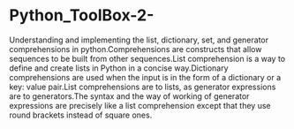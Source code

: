 # Python_ToolBox-2-
Understanding and implementing the list, dictionary, set, and generator comprehensions in python.Comprehensions are constructs that allow sequences to be built from other sequences.List comprehension is a way to define and create lists in Python in a concise way.Dictionary comprehensions are used when the input is in the form of a dictionary or a key: value pair.List comprehensions are to lists, as generator expressions are to generators.The syntax and the way of working of generator expressions are precisely like a list comprehension except that they use round brackets instead of square ones.
